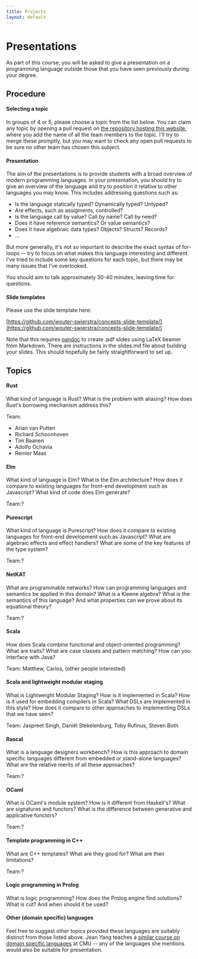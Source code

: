 ```yaml
---
title: Projects
layout: default
---
```


# Presentations

As part of this course, you will be asked to give a presentation on a
programming language outside those that you have seen previously
during your degree.

## Procedure


#### Selecting a topic

In groups of 4 or 5, please choose a topic from the list below. You
can claim any topic by opening a pull request on
[the repository hosting this website](https://github.com/wouter-swierstra/2016-CPD),
where you add the name of all the team members to the topic. I'll try
to merge these promptly, but you may want to check any open pull
requests to be sure no other team has chosen this subject.

#### Presentation

The aim of the presentations is to provide students with a broad
overview of modern programming languages. In your presentation, you
should try to give an overview of the language and try to position it
relative to other languages you may know. This includes addressing
questions such as:

* Is the language statically typed? Dynamically typed? Untyped?
* Are effects, such as assigments, controlled?
* Is the language call by value? Call by name? Call by need? 
* Does it have reference semantics? Or value semantics?
* Does it have algebraic data types? Objects? Structs? Records?
* ...

But more generally, it's not so important to describe the exact syntax
of for-loops -- try to focus on what makes this language interesting
and different. I've tried to include some key questions for each
topic, but there may be many issues that I've overlooked.

You should aim to talk approximately 30-40 minutes, leaving time for
questions.

#### Slide templates

Please use the slide template here:

[https://github.com/wouter-swierstra/concepts-slide-template/](https://github.com/wouter-swierstra/concepts-slide-template/)

Note that this requires [pandoc](http://pandoc.org/) to create .pdf
slides using LaTeX beamer from Markdown. There are instructions in the
slides.md file about building your slides. This should hopefully be
fairly straightforward to set up.

## Topics

#### Rust

What kind of language is Rust? What is the problem with aliasing? How
does Rust's borrowing mechanism address this?

Team:
* Arian van Putten
* Richard Schoonhoven
* Tim Baanen
* Adolfo Ochavia
* Reinier Maas

#### Elm

What kind of language is Elm? What is the Elm architecture? How does
it compare to existing languages for front-end development such as
Javascript? What kind of code does Elm generate?

Team:?

#### Purescript

What kind of language is Purescript? How does it compare to existing
languages for front-end development such as Javascript? What are
algebraic effects and effect handlers? What are some of the key
features of the type system?

Team:?

#### NetKAT

What are programmable networks? How can programming languages and
semantics be applied in this domain? What is a Kleene algebra? What is
the semantics of this language? And what properties can we prove about
its equational theory?

Team:?

#### Scala

How does Scala combine functional and object-oriented programming?
What are traits? What are case classes and pattern matching? How can
you interface with Java?

Team: Matthew, Carlos, (other people interested)

#### Scala and lightweight modular staging

What is Lightweight Modular Staging? How is it implemented in Scala?
How is it used for embedding compilers in Scala? What DSLs are
implemented in this style? How does it compare to other approaches to
implementing DSLs that we have seen?

Team: Jaspreet Singh, Daniël Stekelenburg, Toby Rufinus, Steven Both

#### Rascal

What is a language designers workbench? How is this approach to domain
specific languages different from embedded or stand-alone languages?
What are the relative merits of all these approaches?

Team:?

#### OCaml

What is OCaml's module system? How is it different from Haskell's?
What are signatures and functors? What is the difference between
generative and applicative functors?

Team:?

#### Template programming in C++

What are C++ templates? What are they good for? What are their
limitations?

Team:?

#### Logic programming in Prolog

What is logic programming? How does the Prolog engine find solutions?
What is cut? And when should it be used?

#### Other (domain specific) languages

Feel free to suggest other topics provided these languages are
suitably distinct from those listed above. Jean Yang teaches a
[similar course on domain specific languages](https://www.cs.cmu.edu/~jyang2/courses/fall16/15819/syllabus.html)
at CMU -- any of the languages she mentions would also be suitable for
presentation.

